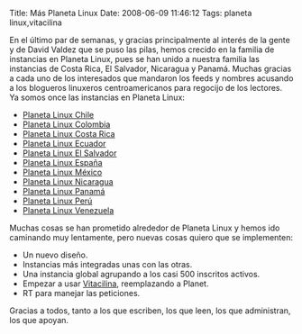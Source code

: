 Title: Más Planeta Linux
Date: 2008-06-09 11:46:12
Tags: planeta linux,vitacilina

En el último par de semanas, y gracias principalmente al interés de la gente y de David Valdez que se puso las pilas, hemos crecido en la familia de instancias en Planeta Linux, pues se han unido a nuestra familia las instancias de Costa Rica, El Salvador, Nicaragua y Panamá. Muchas gracias a cada uno de los interesados que mandaron los feeds y nombres acusando a los blogueros linuxeros centroamericanos para regocijo de los lectores. Ya somos once las instancias en Planeta Linux:
<ul>
	<li><a href="http://cl.planetalinux.org/">Planeta Linux Chile</a></li>
	<li><a href="http://co.planetalinux.org/">Planeta Linux Colombia</a></li>
	<li><a href="http://cr.planetalinux.org/">Planeta Linux Costa Rica</a></li>
	<li><a href="http://ec.planetalinux.org/">Planeta Linux Ecuador</a></li>
	<li><a href="http://sv.planetalinux.org/">Planeta Linux El Salvador</a></li>
	<li><a href="http://es.planetalinux.org/">Planeta Linux España</a></li>
	<li><a href="http://mx.planetalinux.org/">Planeta Linux México</a></li>
	<li><a href="http://ni.planetalinux.org/">Planeta Linux Nicaragua</a></li>
	<li><a href="http://pa.planetalinux.org/">Planeta Linux Panamá</a></li>
	<li><a href="http://pe.planetalinux.org/">Planeta Linux Perú</a></li>
	<li><a href="http://ve.planetalinux.org/">Planeta Linux Venezuela</a></li>
</ul>
Muchas cosas se han prometido alrededor de Planeta Linux y hemos ido caminando muy lentamente, pero nuevas cosas quiero que se implementen:
<ul>
	<li>Un nuevo diseño.</li>
	<li>Instancias más integradas unas con las otras.</li>
	<li>Una instancia global agrupando a los casi 500 inscritos activos.</li>
	<li>Empezar a usar <a href="http://code.google.com/p/vitacilina">Vitacilina</a>, reemplazando a Planet.</li>
	<li>RT para manejar las peticiones.</li>
</ul>
Gracias a todos, tanto a los que escriben, los que leen, los que administran, los que apoyan.